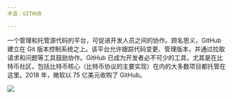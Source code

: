 ```yaml
---
术语：GITHUB

---
```

一个管理和托管源代码的平台，可促进开发人员之间的协作。顾名思义，GitHub 建立在 Git 版本控制系统之上。该平台允许跟踪代码变更、管理版本，并通过拉取请求和问题等工具鼓励协作。GitHub 已成为开发者必不可少的工具，尤其是在比特币社区，包括比特币核心（比特币协议的主要实现）在内的大多数项目都托管在这里。2018 年，微软以 75 亿美元收购了 GitHub。

![](../../dictionnaire/assets/46.webp)